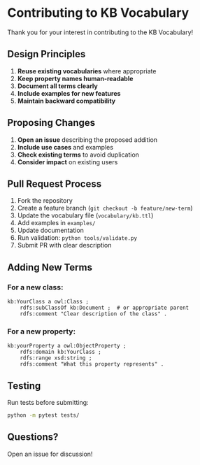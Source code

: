 # Contributing to KB Vocabulary

Thank you for your interest in contributing to the KB Vocabulary!

## Design Principles

1. **Reuse existing vocabularies** where appropriate
2. **Keep property names human-readable**
3. **Document all terms clearly**
4. **Include examples for new features**
5. **Maintain backward compatibility**

## Proposing Changes

1. **Open an issue** describing the proposed addition
2. **Include use cases** and examples
3. **Check existing terms** to avoid duplication
4. **Consider impact** on existing users

## Pull Request Process

1. Fork the repository
2. Create a feature branch (`git checkout -b feature/new-term`)
3. Update the vocabulary file (`vocabulary/kb.ttl`)
4. Add examples in `examples/`
5. Update documentation
6. Run validation: `python tools/validate.py`
7. Submit PR with clear description

## Adding New Terms

### For a new class:
```turtle
kb:YourClass a owl:Class ;
    rdfs:subClassOf kb:Document ;  # or appropriate parent
    rdfs:comment "Clear description of the class" .
```

### For a new property:
```turtle
kb:yourProperty a owl:ObjectProperty ;
    rdfs:domain kb:YourClass ;
    rdfs:range xsd:string ;
    rdfs:comment "What this property represents" .
```

## Testing

Run tests before submitting:
```bash
python -m pytest tests/
```

## Questions?

Open an issue for discussion!
